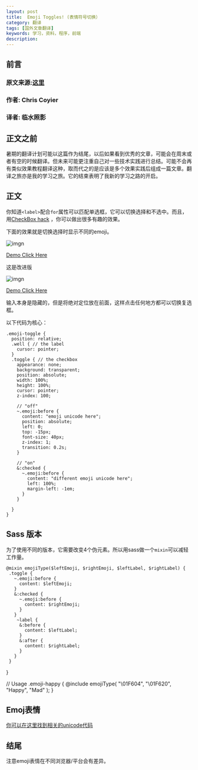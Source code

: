 ```yaml
---
layout: post
title:  Emoji Toggles! (表情符号切换）
category: 翻译
tags: [国外文章翻译]
keywords: 学习，资料，程序，前端
description: 
---
```


## 前言

### 原文来源:[这里](https://css-tricks.com/emoji-toggles/)

### 作者: Chris Coyier 


### 译者: 临水照影


## 正文之前

暑期的翻译计划可能以这篇作为结尾，以后如果看到优秀的文章，可能会在周末或者有空的时候翻译。但未来可能更注重自己对一些技术实践进行总结。可能不会再有类似效果教程翻译这种，取而代之的是应该是多个效果实践后组成一篇文章。翻译之旅亦是我的学习之旅。它的结束表明了我新的学习之路的开启。

## 正文

你知道`<label>`配合`for`属性可以匹配单选框，它可以切换选择和不选中。而且，用[CheckBox hack](https://css-tricks.com/the-checkbox-hack/) ，你可以做出很多有趣的效果。

下面的效果就是切换选择时显示不同的emoji。

![imgn](http://img.haoqiao.me//emoji1.gif)

[Demo Click Here](http://jsfiddle.net/linshuizhaoying/gjdao84r/)

这是改进版

![imgn](http://img.haoqiao.me//%E5%B1%8F%E5%B9%95%E5%BF%AB%E7%85%A7%202015-09-05%2010.15.34%20AM.png)

[Demo Click Here](http://jsfiddle.net/linshuizhaoying/gjdao84r/1/)


输入本身是隐藏的，但是将绝对定位放在前面，这样点击任何地方都可以切换复选框。

以下代码为核心：
    
    .emoji-toggle {
      position: relative;
      .well { // the label
        cursor: pointer;
      }
      .toggle { // the checkbox
        appearance: none;
        background: transparent;
        position: absolute;
        width: 100%;
        height: 100%;
        cursor: pointer;
        z-index: 100; 

        // "off"
        ~.emoji:before { 
          content: "emoji unicode here";
          position: absolute;
          left: 0;
          top: -15px;
          font-size: 40px;
          z-index: 1;
          transition: 0.2s;
        }

        // "on"
        &:checked {
          ~.emoji:before {
            content: "different emoji unicode here";
            left: 100%;
            margin-left: -1em;
          }
        }

      }
    }

## Sass 版本

为了使用不同的版本，它需要改变4个伪元素。所以用sass做一个`mixin`可以减轻工作量。
    
    @mixin emojiType($leftEmoji, $rightEmoji, $leftLabel, $rightLabel) {
     .toggle {
       ~.emoji:before {
         content: $leftEmoji;
       }
       &:checked {
         ~.emoji:before {
           content: $rightEmoji;
         }
       }
        ~label {
         &:before {
           content: $leftLabel;
         }
         &:after {
           content: $rightLabel;
         }
       }
     }
   }

   // Usage
   .emoji-happy {
     @include emojiType(
       "\01F604", "\01F620", "Happy", "Mad"
     );
   }

## Emoj表情

[你可以在这里找到相关的unicode代码](http://apps.timwhitlock.info/emoji/tables/unicode)

## 结尾

注意emoji表情在不同浏览器/平台会有差异。







